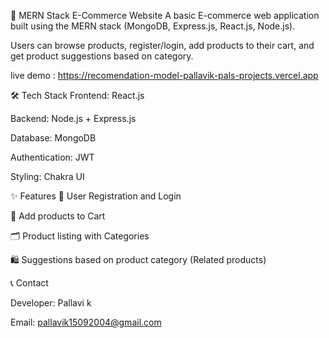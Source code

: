 🛒 MERN Stack E-Commerce Website
A basic E-commerce web application built using the MERN stack (MongoDB, Express.js, React.js, Node.js).

Users can browse products, register/login, add products to their cart, and get product suggestions based on category.

live demo : https://recomendation-model-pallavik-pals-projects.vercel.app

🛠️ Tech Stack
Frontend: React.js

Backend: Node.js + Express.js

Database: MongoDB

Authentication: JWT

Styling:  Chakra UI 

✨ Features
🔐 User Registration and Login

🛒 Add products to Cart

🗂️ Product listing with Categories

🛍️ Suggestions based on product category (Related products)

📞 Contact

Developer: Pallavi k

Email: pallavik15092004@gmail.com


